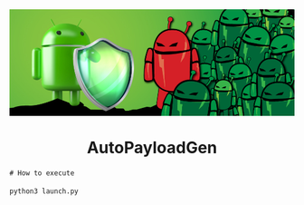 <img align="center" src="Data/APK.jpg" />
<h1 align="center" >AutoPayloadGen</h1>

```
# How to execute

python3 launch.py
```
